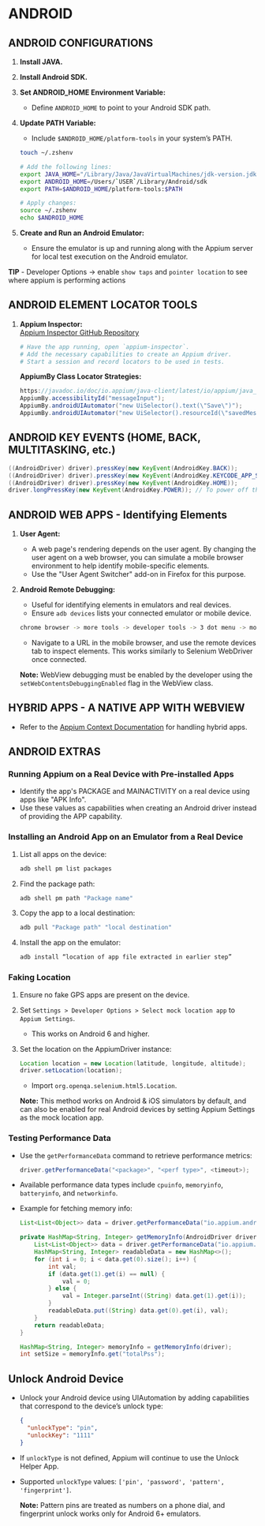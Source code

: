 
# ANDROID

## ANDROID CONFIGURATIONS

1. **Install JAVA.**
2. **Install Android SDK.**
3. **Set ANDROID_HOME Environment Variable:**
   - Define `ANDROID_HOME` to point to your Android SDK path.
4. **Update PATH Variable:**
   - Include `$ANDROID_HOME/platform-tools` in your system’s PATH.

   ```bash
   touch ~/.zshenv 

   # Add the following lines:
   export JAVA_HOME="/Library/Java/JavaVirtualMachines/jdk-version.jdk/Contents/Home"
   export ANDROID_HOME=/Users/`USER`/Library/Android/sdk
   export PATH=$ANDROID_HOME/platform-tools:$PATH

   # Apply changes:
   source ~/.zshenv
   echo $ANDROID_HOME
   ```

5. **Create and Run an Android Emulator:**
   - Ensure the emulator is up and running along with the Appium server for local test execution on the Android emulator.



**TIP** - Developer Options -> enable `show taps` and `pointer location` to see where appium is performing actions

## ANDROID ELEMENT LOCATOR TOOLS

1. **Appium Inspector:**  
   [Appium Inspector GitHub Repository](https://github.com/appium/appium-inspector)

   ```bash
   # Have the app running, open `appium-inspector`.
   # Add the necessary capabilities to create an Appium driver.
   # Start a session and record locators to be used in tests.
   ```

   **AppiumBy Class Locator Strategies:**

   ```java
   https://javadoc.io/doc/io.appium/java-client/latest/io/appium/java_client/AppiumBy.html
   AppiumBy.accessibilityId("messageInput");
   AppiumBy.androidUIAutomator("new UiSelector().text(\"Save\")");
   AppiumBy.androidUIAutomator("new UiSelector().resourceId(\"savedMessage\")");
   ```

## ANDROID KEY EVENTS (HOME, BACK, MULTITASKING, etc.)

```java
((AndroidDriver) driver).pressKey(new KeyEvent(AndroidKey.BACK));  
((AndroidDriver) driver).pressKey(new KeyEvent(AndroidKey.KEYCODE_APP_SWITCH));  
((AndroidDriver) driver).pressKey(new KeyEvent(AndroidKey.HOME));  
driver.longPressKey(new KeyEvent(AndroidKey.POWER)); // To power off the device (note the `longPressKey` method)
```

## ANDROID WEB APPS - Identifying Elements

1. **User Agent:**
   - A web page's rendering depends on the user agent. By changing the user agent on a web browser, you can simulate a mobile browser environment to help identify mobile-specific elements.
   - Use the "User Agent Switcher" add-on in Firefox for this purpose.

2. **Android Remote Debugging:**
   - Useful for identifying elements in emulators and real devices.
   - Ensure `adb devices` lists your connected emulator or mobile device.

   ```bash
   chrome browser -> more tools -> developer tools -> 3 dot menu -> more tools -> remote devices
   ```

   - Navigate to a URL in the mobile browser, and use the remote devices tab to inspect elements. This works similarly to Selenium WebDriver once connected.

   **Note:** WebView debugging must be enabled by the developer using the `setWebContentsDebuggingEnabled` flag in the WebView class.

## HYBRID APPS - A NATIVE APP WITH WEBVIEW

- Refer to the [Appium Context Documentation](https://appium.io/docs/en/latest/guides/context/) for handling hybrid apps.

## ANDROID EXTRAS

### Running Appium on a Real Device with Pre-installed Apps

- Identify the app's PACKAGE and MAINACTIVITY on a real device using apps like "APK Info".
- Use these values as capabilities when creating an Android driver instead of providing the APP capability.

### Installing an Android App on an Emulator from a Real Device

1. List all apps on the device:
   ```bash
   adb shell pm list packages
   ```
2. Find the package path:
   ```bash
   adb shell pm path "Package name"
   ```
3. Copy the app to a local destination:
   ```bash
   adb pull "Package path" "local destination"
   ```
4. Install the app on the emulator:
   ```bash
   adb install “location of app file extracted in earlier step”
   ```

### Faking Location

1. Ensure no fake GPS apps are present on the device.
2. Set `Settings > Developer Options > Select mock location app` to `Appium Settings`.
   - This works on Android 6 and higher.

3. Set the location on the AppiumDriver instance:

   ```java
   Location location = new Location(latitude, longitude, altitude);  
   driver.setLocation(location);  
   ```

   - Import `org.openqa.selenium.html5.Location`.

   **Note:** This method works on Android & iOS simulators by default, and can also be enabled for real Android devices by setting Appium Settings as the mock location app.

### Testing Performance Data

- Use the `getPerformanceData` command to retrieve performance metrics:

   ```java
   driver.getPerformanceData("<package>", "<perf type>", <timeout>);
   ```

- Available performance data types include `cpuinfo`, `memoryinfo`, `batteryinfo`, and `networkinfo`.

- Example for fetching memory info:

   ```java
   List<List<Object>> data = driver.getPerformanceData("io.appium.android.apis", "memoryinfo", 10);

   private HashMap<String, Integer> getMemoryInfo(AndroidDriver driver) throws Exception {
       List<List<Object>> data = driver.getPerformanceData("io.appium.android.apis", "memoryinfo", 10);
       HashMap<String, Integer> readableData = new HashMap<>();
       for (int i = 0; i < data.get(0).size(); i++) {
           int val;
           if (data.get(1).get(i) == null) {
               val = 0;
           } else {
               val = Integer.parseInt((String) data.get(1).get(i));
           }
           readableData.put((String) data.get(0).get(i), val);
       }
       return readableData;
   }

   HashMap<String, Integer> memoryInfo = getMemoryInfo(driver);
   int setSize = memoryInfo.get("totalPss");
   ```

## Unlock Android Device

- Unlock your Android device using UIAutomation by adding capabilities that correspond to the device’s unlock type:

   ```json
   {
     "unlockType": "pin",
     "unlockKey": "1111"
   }
   ```

- If `unlockType` is not defined, Appium will continue to use the Unlock Helper App.
- Supported `unlockType` values: `['pin', 'password', 'pattern', 'fingerprint']`.

  **Note:** Pattern pins are treated as numbers on a phone dial, and fingerprint unlock works only for Android 6+ emulators.

